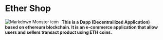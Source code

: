 # Ether Shop

<img align="center" src="./Eshop.png"
     alt="Markdown Monster icon"
     style="float: left; margin-right: 10px;" />



#### This is a Dapp (Decentrailized Application) based on ethereum blockchain. It is an e-commerce application that allow users and sellers transact product using ETH coins.





